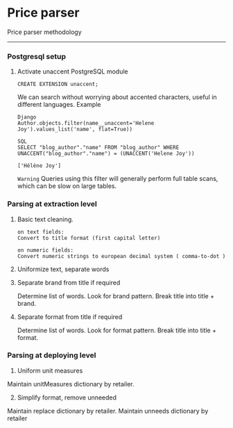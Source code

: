 # Price parser

Price parser methodology

----------

### Postgresql setup
1. Activate unaccent PostgreSQL module 
    ```
    CREATE EXTENSION unaccent;
    ```
    We can search without worrying about accented characters, useful in different languages.
    Example
    ```
    Django
    Author.objects.filter(name__unaccent='Helene Joy').values_list('name', flat=True))

    SQL 
    SELECT "blog_author"."name" FROM "blog_author" WHERE UNACCENT("blog_author"."name") = (UNACCENT('Helene Joy'))

    ['Hélène Joy']
    ```
    `Warning`
    Queries using this filter will generally perform full table scans, which can be slow on large tables.

### Parsing at extraction level
1. Basic text cleaning. 
    ```
    on text fields:
    Convert to title format (first capital letter)

    on numeric fields:
    Convert numeric strings to european decimal system ( comma-to-dot ) 
    ``` 

2. Uniformize text, separate words

3. Separate brand from title if required

    Determine list of words.
    Look for brand pattern.
    Break title into title + brand.

4. Separate format from title if required

    Determine list of words.
    Look for format pattern.
    Break title into title + format.


### Parsing at deploying level

1. Uniform unit measures

Maintain unitMeasures dictionary by retailer.

2. Simplify format, remove unneeded

Maintain replace dictionary by retailer.
Maintain unneeds dictionary by retailer

